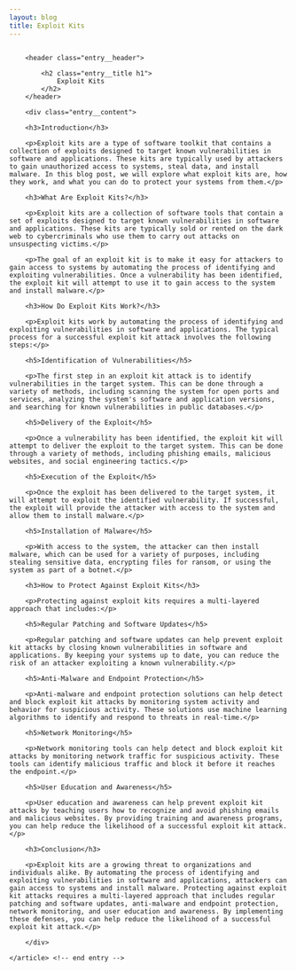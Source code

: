 ```yaml
---
layout: blog
title: Exploit Kits
---
```



<div id="main" class="s-content__main large-8 column">
    <article class="entry">

        <header class="entry__header">

            <h2 class="entry__title h1">
                Exploit Kits
            </h2>        
        </header>
        
        <div class="entry__content">
        
        <h3>Introduction</h3>

        <p>Exploit kits are a type of software toolkit that contains a collection of exploits designed to target known vulnerabilities in software and applications. These kits are typically used by attackers to gain unauthorized access to systems, steal data, and install malware. In this blog post, we will explore what exploit kits are, how they work, and what you can do to protect your systems from them.</p>

        <h3>What Are Exploit Kits?</h3>

        <p>Exploit kits are a collection of software tools that contain a set of exploits designed to target known vulnerabilities in software and applications. These kits are typically sold or rented on the dark web to cybercriminals who use them to carry out attacks on unsuspecting victims.</p>

        <p>The goal of an exploit kit is to make it easy for attackers to gain access to systems by automating the process of identifying and exploiting vulnerabilities. Once a vulnerability has been identified, the exploit kit will attempt to use it to gain access to the system and install malware.</p>

        <h3>How Do Exploit Kits Work?</h3>

        <p>Exploit kits work by automating the process of identifying and exploiting vulnerabilities in software and applications. The typical process for a successful exploit kit attack involves the following steps:</p>

        <h5>Identification of Vulnerabilities</h5>

        <p>The first step in an exploit kit attack is to identify vulnerabilities in the target system. This can be done through a variety of methods, including scanning the system for open ports and services, analyzing the system's software and application versions, and searching for known vulnerabilities in public databases.</p>

        <h5>Delivery of the Exploit</h5>

        <p>Once a vulnerability has been identified, the exploit kit will attempt to deliver the exploit to the target system. This can be done through a variety of methods, including phishing emails, malicious websites, and social engineering tactics.</p>

        <h5>Execution of the Exploit</h5>

        <p>Once the exploit has been delivered to the target system, it will attempt to exploit the identified vulnerability. If successful, the exploit will provide the attacker with access to the system and allow them to install malware.</p>

        <h5>Installation of Malware</h5>

        <p>With access to the system, the attacker can then install malware, which can be used for a variety of purposes, including stealing sensitive data, encrypting files for ransom, or using the system as part of a botnet.</p>

        <h3>How to Protect Against Exploit Kits</h3>

        <p>Protecting against exploit kits requires a multi-layered approach that includes:</p>

        <h5>Regular Patching and Software Updates</h5>

        <p>Regular patching and software updates can help prevent exploit kit attacks by closing known vulnerabilities in software and applications. By keeping your systems up to date, you can reduce the risk of an attacker exploiting a known vulnerability.</p>

        <h5>Anti-Malware and Endpoint Protection</h5>

        <p>Anti-malware and endpoint protection solutions can help detect and block exploit kit attacks by monitoring system activity and behavior for suspicious activity. These solutions use machine learning algorithms to identify and respond to threats in real-time.</p>

        <h5>Network Monitoring</h5>

        <p>Network monitoring tools can help detect and block exploit kit attacks by monitoring network traffic for suspicious activity. These tools can identify malicious traffic and block it before it reaches the endpoint.</p>

        <h5>User Education and Awareness</h5>

        <p>User education and awareness can help prevent exploit kit attacks by teaching users how to recognize and avoid phishing emails and malicious websites. By providing training and awareness programs, you can help reduce the likelihood of a successful exploit kit attack.</p>

        <h3>Conclusion</h3>

        <p>Exploit kits are a growing threat to organizations and individuals alike. By automating the process of identifying and exploiting vulnerabilities in software and applications, attackers can gain access to systems and install malware. Protecting against exploit kit attacks requires a multi-layered approach that includes regular patching and software updates, anti-malware and endpoint protection, network monitoring, and user education and awareness. By implementing these defenses, you can help reduce the likelihood of a successful exploit kit attack.</p>

        </div> 

    </article> <!-- end entry -->

</div> <!-- end main -->  